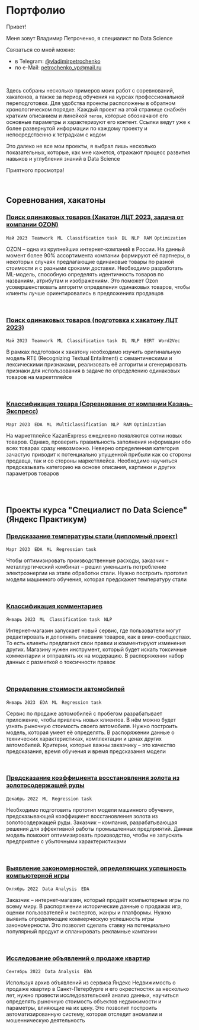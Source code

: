 # Портфолио

Привет!

Меня зовут Владимир Петроченко, я специалист по Data Science

Связаться со мной можно:
- в Telegram: [@vladimirpetrochenko](https://t.me/vladimirpetrochenko)
- по e-Mail: petrochenko_vp@mail.ru

<br>

Здесь собраны несколько примеров моих работ с соревнований, хакатонов, а также за период обучения на курсах профессиональной переподготовки. Для удобства проекты расположены в обратном хронологическом порядке. Каждый проект на этой странице снабжён кратким описанием и линейкой `тегов`, которые обозначают его основные параметры и характеризуют его контент. Ссылки ведут уже к более развернутой информации по каждому проекту и непосредственно к тетрадкам с кодом

Это далеко не все мои проекты, я выбрал лишь несколько показательных, которые, как мне кажется, отражают процесс развития навыков и углубления знаний в Data Science

Приятного просмотра!

<br>

## Соревнования, хакатоны

### [Поиск одинаковых товаров (Хакатон ЛЦТ 2023, задача от компании OZON)](https://github.com/petrochenkovp/leaders2023)
`Май 2023` &nbsp; `Teamwork` &nbsp; `ML` &nbsp; `Classification task` &nbsp; `DL` &nbsp; `NLP` &nbsp; `RAM Optimization`

OZON – одна из крупнейших интернет-компаний в России. На данный момент более 90% ассортимента компании формируют её партнеры, в некоторых случаях предлагающие одинаковые товары по разной стоимости и с разными сроками доставки. Необходимо разработать ML-модель, способную определять идентичность товаров по названиям, атрибутам и изображениям. Это поможет Ozon усовершенствовать алгоритм определения одинаковых товаров, чтобы клиенты лучше ориентировались в предложениях продавцов

<br>

### [Поиск одинаковых товаров (подготовка к хакатону ЛЦТ 2023)](https://github.com/petrochenkovp/leaders2023_prep)
`Май 2023` &nbsp; `Teamwork` &nbsp; `ML` &nbsp; `Classification task` &nbsp; `DL` &nbsp; `NLP` &nbsp; `BERT` &nbsp; `Word2Vec`

В рамках подготовки к хакатону необходимо изучить оригинальную модель RTE (Recognizing Textual Entailment) с семантическими и лексическими признаками, реализовать её алгоритм и сгенерировать признаки для использования в задаче по определению одинаковых товаров на маркетплейсе

<br>

### [Классификация товара (Соревнование от компании Казань-Экспресс)](https://github.com/petrochenkovp/kazan_express)
`Март 2023` &nbsp; `EDA` &nbsp; `ML` &nbsp; `Multiclassification` &nbsp; `NLP` &nbsp; `RAM Optimization`

На маркетплейсе KazanExpress ежедневно появляются сотни новых товаров. Однако, проверить правильность заполнения информации обо всех товарах сразу невозможно. Неверно определенная категория зачастую приводит к потенциально упущенной прибыли как со стороны продавца, так и со стороны маркетплейса. Необходимо научиться предсказывать категорию на основе описания, картинки и других параметров товаров

<br>
<br>

## Проекты курса "Специалист по Data Science" (Яндекс Практикум)

### [Предсказание температуры стали (дипломный проект)](https://github.com/petrochenkovp/educational_projects/tree/main/ds06_steel/)
`Март 2023` &nbsp; `EDA` &nbsp; `ML` &nbsp; `Regression task`

Чтобы оптимизировать производственные расходы, заказчик – металлургический комбинат – решил уменьшить потребление электроэнергии на этапе обработки стали. Нужно построить прототип модели машинного обучения, которая предскажет температуру стали

<br>

### [Классификация комментариев](https://github.com/petrochenkovp/educational_projects/tree/main/ds05_shop/)
`Январь 2023` &nbsp; `ML` &nbsp; `Classification task` &nbsp; `NLP`

Интернет-магазин запускает новый сервис, где пользователи могут редактировать и дополнять описания товаров, как в вики-сообществах. То есть клиенты предлагают свои правки и комментируют изменения других. Магазину нужен инструмент, который будет искать токсичные комментарии и отправлять их на модерацию. В распоряжении набор данных с разметкой о токсичности правок

<br>

### [Определение стоимости автомобилей](https://github.com/petrochenkovp/educational_projects/tree/main/ds04_cars/)
`Январь 2023` &nbsp; `EDA` &nbsp; `ML` &nbsp; `Regression task`

Сервис по продаже автомобилей с пробегом разрабатывает приложение, чтобы привлечь новых клиентов. В нём можно будет узнать рыночную стоимость своего автомобиля. Нужно построить модель, которая умеет её определять. В распоряжении данные о технических характеристиках, комплектации и ценах других автомобилей. Критерии, которые важны заказчику – это качество предсказания, время обучения и время предсказания модели

<br>

### [Предсказание коэффициента восстановления золота из золотосодержащей руды](https://github.com/petrochenkovp/educational_projects/tree/main/ds03_gold/)
`Декабрь 2022` &nbsp; `ML` &nbsp; `Regression task`

Необходимо подготовить прототип модели машинного обучения, предсказывающей коэффициент восстановления золота из золотосодержащей руды. Заказчик – компания, разрабатывающая решения для эффективной работы промышленных предприятий. Данная модель поможет оптимизировать производство, чтобы не запускать предприятие с убыточными характеристиками

<br>

### [Выявление закономерностей, определяющих успешность компьютерной игры](https://github.com/petrochenkovp/educational_projects/tree/main/ds02_games/)
`Октябрь 2022` &nbsp; `Data Analysis` &nbsp; `EDA`

Заказчик – интернет-магазин, который продаёт компьютерные игры по всему миру. В распоряжении исторические данные о продажах игр, оценки пользователей и экспертов, жанры и платформы. Нужно выявить определяющие коммерческую успешность игры закономерности. Это позволит сделать ставку на потенциально популярный продукт и спланировать рекламные кампании

<br>

### [Исследование объявлений о продаже квартир](https://github.com/petrochenkovp/educational_projects/tree/main/ds01_realty)
`Сентябрь 2022` &nbsp; `Data Analysis` &nbsp; `EDA`

Используя архив объявлений из сервиса Яндекс Недвижимость о продаже квартир в Санкт-Петербурге и его окрестностях за несколько лет, нужно провести исследовательский анализ данных, научиться определять рыночную стоимость объектов недвижимости и параметры, влияющие на их цену. Это позволит построить автоматизированную систему, которая отследит аномалии и мошенническую деятельность

<br><br>
